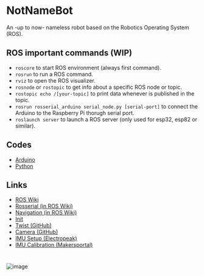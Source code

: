 # NotNameBot
An -up to now- nameless robot based on the Robotics Operating System (ROS).

## ROS important commands (WIP)
* ```roscore``` to start ROS environment (always first command).
* ```rosrun``` to run a ROS command.
* ```rviz``` to open the ROS visualizer.
* ```rosnode``` or ```rostopic``` to get info about a specific ROS node or topic.
* ```rostopic echo /[your-topic]``` to print data whenever is published in the topic.
* ```rosrun rosserial_arduino serial_node.py [serial-port]``` to connect the Arduino to the Raspberry Pi thorugh serial port.
* ```roslaunch server``` to launch a ROS server (only used for esp32, esp82 or similar).

## Codes
* [Arduino](arduino)
* [Python](Python)

## Links
* [ROS Wiki](http://wiki.ros.org/Documentation)
* [Rosserial (in ROS Wiki)](http://wiki.ros.org/rosserial)
* [Navigation (in ROS Wiki)](http://wiki.ros.org/navigation)
* [Init](https://roboticsbackend.com/make-ros-launch-start-on-boot-with-robot_upstart/)
* [Twist (GitHub)](https://github.com/Reinbert/ros_diffdrive_robot/blob/master/ros_diffdrive_robot.ino)
* [Camera (GitHub)](https://github.com/YoungKippur/IP-CAMERA)
* [IMU Setup (Electropeak)](https://electropeak.com/learn/interfacing-mpu9250-spi-i2c-9-axis-gyro-accelerator-magnetometer-module-with-arduino/)
* [IMU Calibration (Makersportal)](https://makersportal.com/blog/calibration-of-an-inertial-measurement-unit-imu-with-raspberry-pi-part-ii)

# 
![image](https://user-images.githubusercontent.com/82680610/160292044-05cf89da-715c-4f46-a860-a5844a6c1a98.png)
